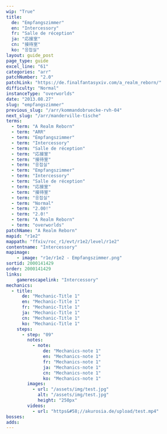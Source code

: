 ```yaml
---
wip: "True"
title:
  de: "Empfangszimmer"
  en: "Intercessory"
  fr: "Salle de réception"
  ja: "応接室"
  cn: "接待室"
  ko: "응접실"
layout: guide_post
page_type: guide
excel_line: "61"
categories: "arr"
patchNumber: "2.0"
patchLink: "https://de.finalfantasyxiv.com/a_realm_reborn/"
difficulty: "Normal"
instanceType: "overworlds"
date: "2013.08.27"
slug: "empfangszimmer"
previous_slug: "/arr/kommandobruecke-rvh-04"
next_slug: "/arr/manderville-tische"
terms:
  - term: "A Realm Reborn"
  - term: "ARR"
  - term: "Empfangszimmer"
  - term: "Intercessory"
  - term: "Salle de réception"
  - term: "応接室"
  - term: "接待室"
  - term: "응접실"
  - term: "Empfangszimmer"
  - term: "Intercessory"
  - term: "Salle de réception"
  - term: "応接室"
  - term: "接待室"
  - term: "응접실"
  - term: "Normal"
  - term: "2.00!"
  - term: "2.0!"
  - term: "A Realm Reborn"
  - term: "overworlds"
patchName: "A Realm Reborn"
mapid: "r1e2"
mappath: "ffxiv/roc_r1/evt/r1e2/level/r1e2"
contentname: "Intercessory"
mapimage:
    - image: "r1e/r1e2 - Empfangszimmer.png"
sortid: 2000141429
order: 2000141429
links:
    gamerescapelink: "Intercessory"
mechanics:
  - title:
      de: "Mechanic-Title 1"
      en: "Mechanic-Title 1"
      fr: "Mechanic-Title 1"
      ja: "Mechanic-Title 1"
      cn: "Mechanic-Title 1"
      ko: "Mechanic-Title 1"
    steps:
      - step: "09"
        notes:
          - note:
              de: "Mechanics-note 1"
              en: "Mechanics-note 1"
              fr: "Mechanics-note 1"
              ja: "Mechanics-note 1"
              cn: "Mechanics-note 1"
              ko: "Mechanics-note 1"
        images:
          - url: "/assets/img/test.jpg"
            alt: "/assets/img/test.jpg"
            height: "250px"
        videos:
          - url: "https&#58;//akurosia.de/upload/test.mp4"
bosses:
adds:
---
```

